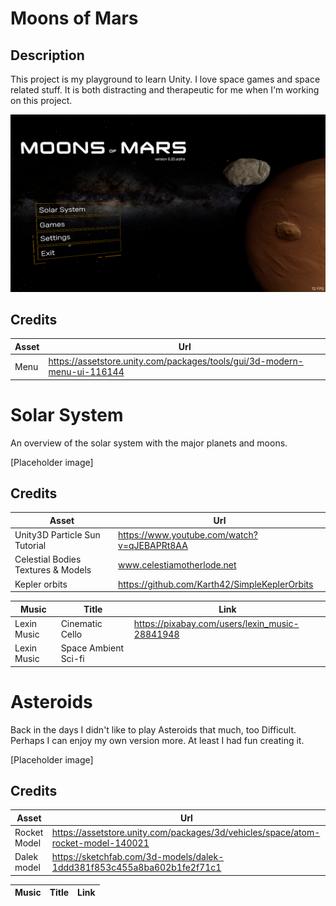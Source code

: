 # Moons of Mars

## Description
This project is my playground to learn Unity. I love space games and space related stuff.
It is both distracting and therapeutic for me when I'm working on this project. 

![Alt text](Assets/Images/Moons-of-Mars.png)

## Credits
| Asset  | Url |
| --- | --- |
| Menu | https://assetstore.unity.com/packages/tools/gui/3d-modern-menu-ui-116144 |


# Solar System
An overview of the solar system with the major planets and moons.

[Placeholder image]

## Credits
| Asset  | Url |
| --- | --- |
| Unity3D Particle Sun Tutorial | https://www.youtube.com/watch?v=qJEBAPRt8AA |
| Celestial Bodies Textures & Models | www.celestiamotherlode.net |
| Kepler orbits | https://github.com/Karth42/SimpleKeplerOrbits |


| Music  | Title | Link |
| --- | --- | --- |
| Lexin Music | Cinematic Cello | https://pixabay.com/users/lexin_music-28841948 |
| Lexin Music | Space Ambient  Sci-fi | |


# Asteroids
Back in the days I didn't like to play Asteroids that much, too Difficult. Perhaps I can enjoy my own version more. 
At least I had fun creating it.

[Placeholder image]

## Credits
| Asset  | Url |
| --- | --- |
| Rocket Model | https://assetstore.unity.com/packages/3d/vehicles/space/atom-rocket-model-140021 |
| Dalek model | https://sketchfab.com/3d-models/dalek-1ddd381f853c455a8ba602b1fe2f71c1 |


| Music  | Title | Link |
| --- | --- | --- |



